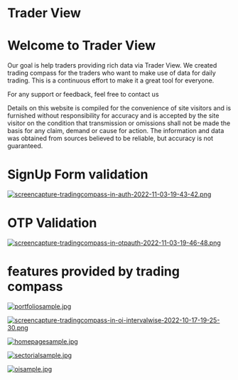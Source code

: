 # Trader View

# Welcome to Trader View

Our goal is help traders providing rich data via Trader View. We created trading compass for the traders who want to make use of data for daily trading. This is a continuous effort to make it a great tool for everyone.

For any support or feedback, feel free to contact us

Details on this website is compiled for the convenience of site visitors and is furnished without responsibility for accuracy and is accepted by the site visitor on the condition that transmission or omissions shall not be made the basis for any claim, demand or cause for action. The information and data was obtained from sources believed to be reliable, but accuracy is not guaranteed.

# SignUp Form validation 

[![screencapture-tradingcompass-in-auth-2022-11-03-19-43-42.png](https://i.postimg.cc/y8BzK6hG/screencapture-tradingcompass-in-auth-2022-11-03-19-43-42.png)](https://postimg.cc/F7P6g4Bb)

# OTP Validation

[![screencapture-tradingcompass-in-otpauth-2022-11-03-19-46-48.png](https://i.postimg.cc/R0L7YdS8/screencapture-tradingcompass-in-otpauth-2022-11-03-19-46-48.png)](https://postimg.cc/jWCnwzJQ)

# features provided by trading compass

[![portfoliosample.jpg](https://i.postimg.cc/dVGVFJnt/portfoliosample.jpg)](https://postimg.cc/685XLJDD)

[![screencapture-tradingcompass-in-oi-intervalwise-2022-10-17-19-25-30.png](https://i.postimg.cc/Xvc0VGYC/screencapture-tradingcompass-in-oi-intervalwise-2022-10-17-19-25-30.png)](https://postimg.cc/jW51cjNx)

[![homepagesample.jpg](https://i.postimg.cc/D0277Gj2/homepagesample.jpg)](https://postimg.cc/34bsBkQ6)

[![sectorialsample.jpg](https://i.postimg.cc/prnJX9p6/sectorialsample.jpg)](https://postimg.cc/rRMrfwG1)

[![oisample.jpg](https://i.postimg.cc/D0Zyqsqx/oisample.jpg)](https://postimg.cc/mzvs4Pp9)
